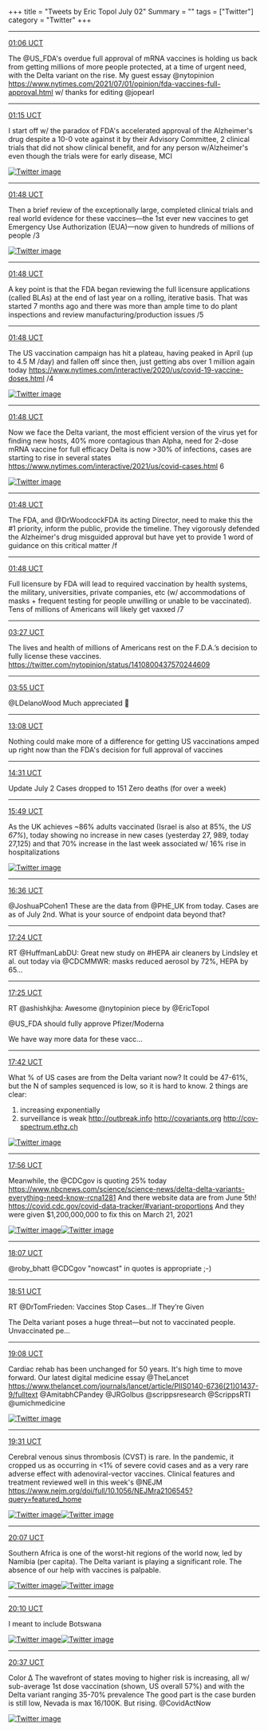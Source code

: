 +++
title = "Tweets by Eric Topol July 02"
Summary = ""
tags = ["Twitter"]
category = "Twitter"
+++


---

<a href="https://twitter.com/erictopol/status/1410766785243013121" target="_blank" rel="noreferer">01:06 UCT</a>

The @US_FDA's overdue full approval of mRNA vaccines is holding us back from getting millions of more people protected, at a time of urgent need, with the Delta variant on the rise. My guest essay @nytopinion https://www.nytimes.com/2021/07/01/opinion/fda-vaccines-full-approval.html w/ thanks for editing @jopearl



---

<a href="https://twitter.com/erictopol/status/1410768973424037888" target="_blank" rel="noreferer">01:15 UCT</a>

I start off w/ the paradox of FDA's  accelerated approval of the Alzheimer's drug despite a 10-0 vote against it by their Advisory Committee, 2 clinical trials that did not show clinical benefit, and for any person w/Alzheimer's even though the trials were for early disease, MCI 

<a href="E5QOZXmVUAMBQnv.jpg"  ><img src="E5QOZXmVUAMBQnv.jpg" alt="Twitter image" ></img></a>

---

<a href="https://twitter.com/erictopol/status/1410777364955492352" target="_blank" rel="noreferer">01:48 UCT</a>

Then a brief review of the exceptionally large, completed clinical trials and real world evidence for these vaccines—the 1st ever new vaccines to get Emergency Use Authorization (EUA)—now given to hundreds of millions of people /3 

<a href="E5QQCevVgAIIKoJ.jpg"  ><img src="E5QQCevVgAIIKoJ.jpg" alt="Twitter image" ></img></a>

---

<a href="https://twitter.com/erictopol/status/1410777370923962371" target="_blank" rel="noreferer">01:48 UCT</a>

A key point is that the FDA began reviewing the full licensure applications (called BLAs) at the end of last year on a rolling, iterative basis. That was started 7 months ago and there was more than ample time to do plant inspections and review manufacturing/production issues /5



---

<a href="https://twitter.com/erictopol/status/1410777369019785216" target="_blank" rel="noreferer">01:48 UCT</a>

The US vaccination campaign has hit a plateau, having peaked in April (up to 4.5 M /day) and fallen off since then, just getting abs over 1 million again today
https://www.nytimes.com/interactive/2020/us/covid-19-vaccine-doses.html /4 

<a href="E5QQ5S7VEAIuGkw.jpg"  ><img src="E5QQ5S7VEAIuGkw.jpg" alt="Twitter image" ></img></a>

---

<a href="https://twitter.com/erictopol/status/1410777375025942529" target="_blank" rel="noreferer">01:48 UCT</a>

Now we face the Delta variant, the most efficient version of the virus yet for finding new hosts, 40% more contagious than Alpha, need for 2-dose mRNA vaccine for full efficacy
Delta is now &gt;30% of infections, cases are starting to rise in several states
https://www.nytimes.com/interactive/2021/us/covid-cases.html 6 

<a href="E5QTTkHUcAEntOK.jpg"  ><img src="E5QTTkHUcAEntOK.jpg" alt="Twitter image" ></img></a>

---

<a href="https://twitter.com/erictopol/status/1410777379165724679" target="_blank" rel="noreferer">01:48 UCT</a>

The FDA, and @DrWoodcockFDA its acting Director, need to make this the #1 priority, inform the public, provide the timeline. They vigorously defended the Alzheimer's drug misguided approval but have yet to provide 1 word of guidance on this critical matter /f



---

<a href="https://twitter.com/erictopol/status/1410777377559306242" target="_blank" rel="noreferer">01:48 UCT</a>

Full licensure by FDA will lead to required vaccination by health systems, the military, universities, private companies, etc (w/ accommodations of masks + frequent testing for people unwilling or unable to be vaccinated). Tens of millions of Americans will likely get vaxxed /7



---

<a href="https://twitter.com/erictopol/status/1410802213086134279" target="_blank" rel="noreferer">03:27 UCT</a>

The lives and health of millions of Americans rest on the F.D.A.’s decision to fully license these vaccines. https://twitter.com/nytopinion/status/1410800437570244609



---

<a href="https://twitter.com/erictopol/status/1410809259047092229" target="_blank" rel="noreferer">03:55 UCT</a>

@LDelanoWood Much appreciated 🙏



---

<a href="https://twitter.com/erictopol/status/1410948512217370627" target="_blank" rel="noreferer">13:08 UCT</a>

Nothing could make more of a difference for getting US vaccinations amped up right now than the FDA's decision for full approval of vaccines



---

<a href="https://twitter.com/erictopol/status/1410969289041997829" target="_blank" rel="noreferer">14:31 UCT</a>

Update July 2
Cases dropped to 151
Zero deaths (for over a week)



---

<a href="https://twitter.com/erictopol/status/1410988971320954881" target="_blank" rel="noreferer">15:49 UCT</a>

As the UK achieves ~86% adults vaccinated (Israel is also at 85%, the *US 67%*), today showing no increase in new cases (yesterday 27, 989, today 27,125) and that 70% increase in the last week associated w/ 16% rise in hospitalizations 

<a href="E5TWDVAVUAYctoF.jpg"  ><img src="E5TWDVAVUAYctoF.jpg" alt="Twitter image" ></img></a>

---

<a href="https://twitter.com/erictopol/status/1411000739007057926" target="_blank" rel="noreferer">16:36 UCT</a>

@JoshuaPCohen1 These are the data from @PHE_UK from today. Cases are as of July 2nd. What is your source of endpoint data beyond that?



---

<a href="https://twitter.com/erictopol/status/1411012902304174082" target="_blank" rel="noreferer">17:24 UCT</a>

RT @HuffmanLabDU: Great new study on #HEPA air cleaners by Lindsley et al. out today via @CDCMMWR: masks reduced aerosol by 72%, HEPA by 65…



---

<a href="https://twitter.com/erictopol/status/1411013115429355525" target="_blank" rel="noreferer">17:25 UCT</a>

RT @ashishkjha: Awesome @nytopinion piece by @EricTopol 

@US_FDA should fully approve Pfizer/Moderna

We have way more data for these vacc…



---

<a href="https://twitter.com/erictopol/status/1411017478814113796" target="_blank" rel="noreferer">17:42 UCT</a>

What % of US cases are from the Delta variant now?
It could be 47-61%, but the N of samples sequenced is low, so it is hard to know.
2 things are clear: 
1.  increasing exponentially 
2. surveillance is weak
http://outbreak.info
http://covariants.org
http://cov-spectrum.ethz.ch 

<a href="E5TvYXCVcAMOE-J.jpg"  ><img src="E5TvYXCVcAMOE-J.jpg" alt="Twitter image" ></img></a>

---

<a href="https://twitter.com/erictopol/status/1411021059214626820" target="_blank" rel="noreferer">17:56 UCT</a>

Meanwhile, the @CDCgov is quoting 25% today
https://www.nbcnews.com/science/science-news/delta-delta-variants-everything-need-know-rcna1281
And there website data are from June 5th!
https://covid.cdc.gov/covid-data-tracker/#variant-proportions
And they were given $1,200,000,000 to fix this on March 21, 2021 

<a href="E5TzhuWVUAcsOVY.png"  ><img src="E5TzhuWVUAcsOVY.png" alt="Twitter image" ></img></a><a href="E5TzshjUUAEk-oC.jpg"  ><img src="E5TzshjUUAEk-oC.jpg" alt="Twitter image" ></img></a>

---

<a href="https://twitter.com/erictopol/status/1411023701630341121" target="_blank" rel="noreferer">18:07 UCT</a>

@roby_bhatt @CDCgov "nowcast" in quotes is appropriate ;-)



---

<a href="https://twitter.com/erictopol/status/1411034908789592064" target="_blank" rel="noreferer">18:51 UCT</a>

RT @DrTomFrieden: Vaccines Stop Cases…If They’re Given

The Delta variant poses a huge threat—but not to vaccinated people. Unvaccinated pe…



---

<a href="https://twitter.com/erictopol/status/1411039210392276993" target="_blank" rel="noreferer">19:08 UCT</a>

Cardiac rehab has been unchanged for 50 years. It's high time to move forward. 
Our latest digital medicine essay @TheLancet  https://www.thelancet.com/journals/lancet/article/PIIS0140-6736(21)01437-9/fulltext
@AmitabhCPandey @JRGolbus @scrippsresearch @ScrippsRTI @umichmedicine 

<a href="E5UEXCsUYAI7IXB.jpg"  ><img src="E5UEXCsUYAI7IXB.jpg" alt="Twitter image" ></img></a>

---

<a href="https://twitter.com/erictopol/status/1411044776208527360" target="_blank" rel="noreferer">19:31 UCT</a>

Cerebral venous sinus thrombosis (CVST) is rare. In the pandemic, it cropped us as occurring in &lt;1% of severe covid cases and as a very rare adverse effect with adenoviral-vector vaccines. Clinical features and treatment reviewed well in this week's @NEJM
https://www.nejm.org/doi/full/10.1056/NEJMra2106545?query=featured_home 

<a href="E5UHd1FVEAI1ch-.jpg"  ><img src="E5UHd1FVEAI1ch-.jpg" alt="Twitter image" ></img></a><a href="E5UJVtZUYAE3ZyA.jpg"  ><img src="E5UJVtZUYAE3ZyA.jpg" alt="Twitter image" ></img></a>

---

<a href="https://twitter.com/erictopol/status/1411053894331813889" target="_blank" rel="noreferer">20:07 UCT</a>

Southern Africa is one of the worst-hit regions of the world now, led by Namibia (per capita). The Delta variant is playing a significant role. The absence of our help with vaccines is palpable. 

<a href="E5UQ3KSVcAEdSvv.jpg"  ><img src="E5UQ3KSVcAEdSvv.jpg" alt="Twitter image" ></img></a><a href="E5UR2K_VoAYPRz1.jpg"  ><img src="E5UR2K_VoAYPRz1.jpg" alt="Twitter image" ></img></a>

---

<a href="https://twitter.com/erictopol/status/1411054785369808898" target="_blank" rel="noreferer">20:10 UCT</a>

I meant to include Botswana 

<a href="E5USw3IVgAMi5bC.jpg"  ><img src="E5USw3IVgAMi5bC.jpg" alt="Twitter image" ></img></a><a href="E5UStm1VUAARfY0.jpg"  ><img src="E5UStm1VUAARfY0.jpg" alt="Twitter image" ></img></a>

---

<a href="https://twitter.com/erictopol/status/1411061477998424065" target="_blank" rel="noreferer">20:37 UCT</a>

Color Δ
The wavefront of states moving to higher risk is increasing, all w/ sub-average 1st dose vaccination (shown, US overall 57%) and with the Delta variant ranging 35-70% prevalence
The good part is the case burden is still low, Nevada is max 16/100K. But rising.
@CovidActNow 

<a href="E5UXeBWUcAUt5bD.jpg"  ><img src="E5UXeBWUcAUt5bD.jpg" alt="Twitter image" ></img></a>